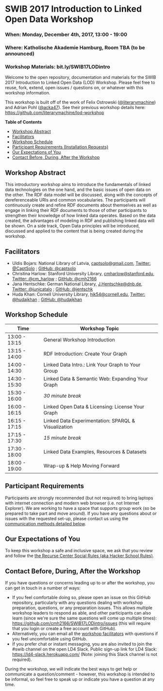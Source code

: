 # SWIB 2017 Introduction to Linked Open Data Workshop
### When: Monday, December 4th, 2017, 13:00 - 19:00
### Where: Katholische Akademie Hamburg, Room TBA (to be announced)
### Workshop Materials: bit.ly/SWIB17LODintro

Welcome to the open repository, documentation and materials for the SWIB 2017 Introduction to Linked Open Data (LOD) Workshop. Please feel free to reuse, fork, extend, open issues / questions on, or whatever with this workshop information.

This workshop is built off of the work of Felix Ostrowski ([@literarymachine](https://github.com/literarymachine)) and Adrian Pohl ([@acka47](https://github.com/acka47)). See their previous workshop details here: https://github.com/literarymachine/lod-workshop

**Table of Contents**

- [Workshop Abstract](#workshop-abstract)
- [Facilitators](#facilitators)
- [Workshop Schedule](#workshop-schedule)
- [Participant Requirements (Installation Requests)](#participant-requirements)
- [Our Expectations of You](#our-expectations-of-you)
- [Contact Before, During, After the Workshop](#contact-before-during-after-the-workshop)

## Workshop Abstract

This introductory workshop aims to introduce the fundamentals of linked data technologies on the one hand, and the basic issues of open data on the other. The RDF data model will be discussed, along with the concepts of dereferenceable URIs and common vocabularies. The participants will continuously create and refine RDF documents about themselves as well as engage in linking their RDF documents to those of other participants to strengthen their knowledge of how linked data operates. Based on the data created, the advantages of modeling in RDF and publishing linked data will be shown. On a side track, Open Data principles will be introduced, discussed and applied to the content that is being created during the workshop.

## Facilitators

- Uldis Bojars: National Library of Latvia, captsolo@gmail.com, [Twitter: @CaptSolo](https://twitter.com/CaptSolo) ; [GitHub: @captsolo](https://github.com/captsolo)
- Christina Harlow: Stanford University Library, cmharlow@stanford.edu, [Twitter: @cm_harlow](https://twitter.com/cm_harlow) ; [GitHub: @cmh2166](https://github.com/cmh2166)
- Jana Hentschke: German National Library, J.Hentschke@dnb.de, [Twitter: @junicatalo](https://twitter.com/junicatalo) ; [GitHub: @jentschk](https://twitter.com/jentschk)
- Huda Khan: Cornell University Library, hjk54@cornell.edu, [Twitter: @hudajkhan](https://twitter.com/hudajkhan) ; [GitHub: @hudajkhan](https://github.com/hudajkhan)

## Workshop Schedule

| Time          | Workshop Topic                                      |
| ------------- | --------------------------------------------------- |
| 13:00 - 13:15 | General Workshop Introduction                       |
| 13:15 - 14:00 | RDF Introduction: Create Your Graph                 |
| 14:00 - 14:30 | Linked Data Intro.: Link Your Graph to Your Group   |
| 14:30 - 15:30 | Linked Data & Semantic Web: Expanding Your Graph    |
| 15:30 - 16:00 | *30 minute break*                                   |
| 16:00 - 16:15 | Linked Open Data & Licensing: License Your Graph    |
| 16:15 - 17:15 | Linked Data Experimentation: SPARQL & Visualization |
| 17:15 - 17:30 | *15 minute break*                                   |
| 17:30 - 18:00 | Linked Data Examples, Resources & Datasets          |
| 18:00 - 19:00 | Wrap-up & Help Moving Forward                       |

## Participant Requirements

Participants are strongly recommended (but not required) to bring laptops with internet connection and modern web browser (i.e. not Internet Explorer). We are working to have a space that supports group work (so be prepared to take part and move around).  If you have any questions about or issues with the requested set-up, please contact us using the [communication methods detailed below](#contact-before-during-after-the-workshop).

## Our Expectations of You

To keep this workshop a safe and inclusive space, we ask that you review and follow the [the Recurse Center Social Rules (aka Hacker School Rules)](https://www.recurse.com/manual#sub-sec-social-rules).

## Contact Before, During, After the Workshop

If you have questions or concerns leading up to or after the workshop, you can get in touch in a number of ways:

- If you feel comfortable doing so, please open an issue on this GitHub repository, particularly with any questions dealing with workshop preparation, questions, or any preparation issues. This allows multiple workshop leaders to respond as able, and other participants can also learn (since we're sure the same questions will come up multiple times): https://github.com/cmh2166/SWIB17LODintro/issues (this will require that you login or create a free account with GitHub).
- Alternatively, you can email all the [workshop facilitators](#facilitators) with questions if you feel uncomfortable using GitHub.
- If you prefer chat or instant messaging, you are also invited to join the #swib channel on the open LD4 Slack. Public sign-up link for LD4 Slack: https://ld4-slack.herokuapp.com/ (Note: joining this Slack channel is not required).

During the workshop, we will indicate the best ways to get help or communicate a question/comment - however, this workshop is intended to be informal, so feel free to speak up or indicate you have a question at any time.
